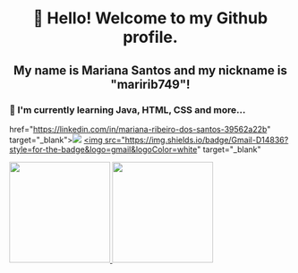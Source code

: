 
  <h1 align="center"> 👋 Hello! Welcome to my Github profile. </h1>
                                                      
  <h2 align="center">  My name is Mariana Santos and my nickname is "maririb749"! </h2>
                                                      
   <h3> 🌱 I'm currently learning Java, HTML, CSS and more...  </h3                                                   

                                              



<a align= "center" > href="https://linkedin.com/in/mariana-ribeiro-dos-santos-39562a22b" target="_blank"><img src="https://img.shields.io/badge/-LinkedIn-%230077B5?style=for-the-badge&logo=linkedin&logoColor=white" target="_blank"></a>  <a href = "maririb51@gmail.com"><img src="https://img.shields.io/badge/Gmail-D14836?style=for-the-badge&logo=gmail&logoColor=white" target="_blank"</a>



   <div>
    <a href="https://github.com/maririb749">
    <img height="180em" src="https://github-readme-stats.vercel.app/api/top-langs/?username=maririb749&layout=compact&langs_count=7&theme=dracula"/>
  
   <img height="180em" src="https://github-readme-stats.vercel.app/api?username=maririb749&show_icons=true&theme=dracula&include_all_commits=true&count_private=true"/>
  </div>
  
  
  







          


          


          




